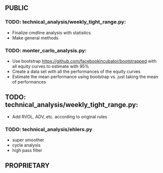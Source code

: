## PUBLIC

### TODO: technical_analysis/weekly_tight_range.py:
* Finalize cmdline analysis with statistics
* Make general methods

### TODO: monter_carlo_analysis.py:
* Use bootstrap https://github.com/facebookincubator/bootstrapped with all equity curves to estimate with 95%
* Create a data set with all the performances of the equity curves
* Estimate the mean performance using bootstrap vs. just taking the mean of performances

## TODO: technical_analysis/weekly_tight_range.py:
* Add RVOL, ADV, etc. according to original rules

### TODO: technical_analysis/ehlers.py
* super smoother
* cycle analysis
* high pass filter

## PROPRIETARY
